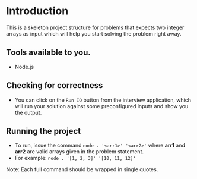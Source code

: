 # Introduction

This is a skeleton project structure for problems that expects two integer arrays as input which will help you start solving the problem right away.

## Tools available to you.
- Node.js

## Checking for correctness 

- You can click on the `Run IO` button from the interview application, which will run your solution against some preconfigured inputs and show you the output.

## Running the project

- To run, issue the command `node . '<arr1>' '<arr2>'` where  **arr1** and **arr2** are valid arrays given in the problem statement.
- For example: `node . '[1, 2, 3]' '[10, 11, 12]'`

Note: Each full command should be wrapped in single quotes.
